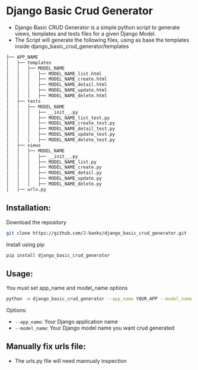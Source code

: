 # Django Basic Crud Generator
* Django Basic CRUD Generator is a simple python script to generate views, templates and tests files for a given Django Model.
* The Script will generate the following files, using as base the templates inside django_basic_crud_generator/templates

```bash
├── APP_NAME
│   ├── templates
│   │   ├── MODEL_NAME
│   │   │   ├── MODEL_NAME_list.html
│   │   │   ├── MODEL_NAME_create.html
│   │   │   ├── MODEL_NAME_detail.html
│   │   │   ├── MODEL_NAME_update.html
│   │   │   ├── MODEL_NAME_delete.html
│   ├── tests
│   │   ├── MODEL_NAME
│   │   │   ├── __init__.py
│   │   │   ├── MODEL_NAME_list_test.py
│   │   │   ├── MODEL_NAME_create_test.py
│   │   │   ├── MODEL_NAME_detail_test.py
│   │   │   ├── MODEL_NAME_update_test.py
│   │   │   ├── MODEL_NAME_delete_test.py
│   ├── views
│   │   ├── MODEL_NAME
│   │   │   ├── __init__.py
│   │   │   ├── MODEL_NAME_list.py
│   │   │   ├── MODEL_NAME_create.py
│   │   │   ├── MODEL_NAME_detail.py
│   │   │   ├── MODEL_NAME_update.py
│   │   │   ├── MODEL_NAME_delete.py
│   │── urls.py
```

## Installation:
Download the repository 
```bash
git clone https://github.com/J-hanks/django_basic_crud_generator.git
```
Install using pip
```bash
pip install django_basic_crud_generator
```
## Usage:
You must set app_name and model_name options
```bash
python -m django_basic_crud_generator --app_name YOUR_APP --model_name YOUR_MODEL
```
Options:
- `--app_name`: Your Django application name
- `--model_name`: Your Django model name you want crud generated

## Manually fix urls file:
- The urls.py file will need mannualy inspection

